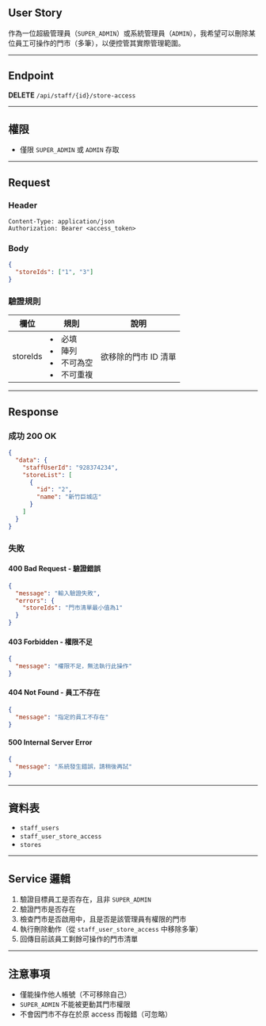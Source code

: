 ## User Story

作為一位超級管理員（`SUPER_ADMIN`）或系統管理員（`ADMIN`），我希望可以刪除某位員工可操作的門市（多筆），以便控管其實際管理範圍。

---

## Endpoint

**DELETE** `/api/staff/{id}/store-access`

---

## 權限

- 僅限 `SUPER_ADMIN` 或 `ADMIN` 存取

---

## Request

### Header

```http
Content-Type: application/json
Authorization: Bearer <access_token>
```

### Body

```json
{
  "storeIds": ["1", "3"]
}
```

### 驗證規則

| 欄位     | 規則                                     | 說明                 |
| -------- | ---------------------------------------- | -------------------- |
| storeIds | <li>必填<li>陣列<li>不可為空<li>不可重複 | 欲移除的門市 ID 清單 |

---

## Response

### 成功 200 OK

```json
{
  "data": {
    "staffUserId": "928374234",
    "storeList": [
      {
        "id": "2",
        "name": "新竹巨城店"
      }
    ]
  }
}
```

### 失敗

#### 400 Bad Request - 驗證錯誤

```json
{
  "message": "輸入驗證失敗",
  "errors": {
    "storeIds": "門市清單最小值為1"
  }
}
```

#### 403 Forbidden - 權限不足

```json
{
  "message": "權限不足，無法執行此操作"
}
```

#### 404 Not Found - 員工不存在

```json
{
  "message": "指定的員工不存在"
}
```

#### 500 Internal Server Error

```json
{
  "message": "系統發生錯誤，請稍後再試"
}
```

---

## 資料表

- `staff_users`
- `staff_user_store_access`
- `stores`

---

## Service 邏輯

1. 驗證目標員工是否存在，且非 `SUPER_ADMIN`
2. 驗證門市是否存在
3. 檢查門市是否啟用中，且是否是該管理員有權限的門市
4. 執行刪除動作（從 `staff_user_store_access` 中移除多筆）
5. 回傳目前該員工剩餘可操作的門市清單

---

## 注意事項

- 僅能操作他人帳號（不可移除自己）
- `SUPER_ADMIN` 不能被更動其門市權限
- 不會因門市不存在於原 access 而報錯（可忽略）

